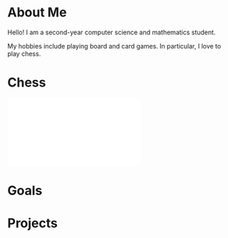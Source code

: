 # About Me

Hello! I am a second-year computer science and mathematics student. 

My hobbies include playing board and card games. In particular, I love to play chess.

# Chess
![Chess Goals](chess.md)

# Goals

# Projects

